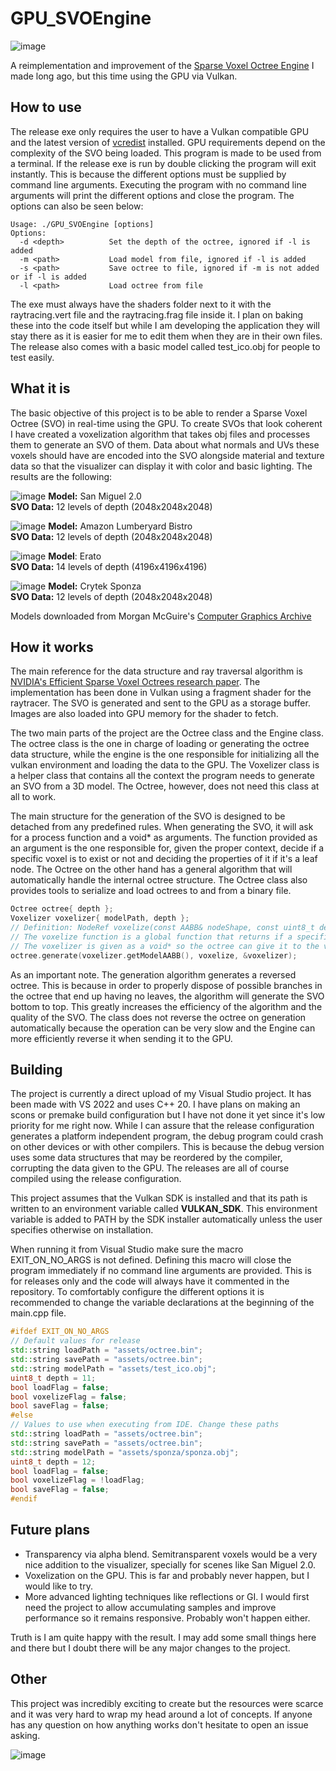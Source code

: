 # GPU_SVOEngine
![image](https://github.com/AsperTheDog/GPU_SVOEngine/assets/45227294/b3308642-a0d2-464b-9fe3-332b17c10002)

A reimplementation and improvement of the [Sparse Voxel Octree Engine](https://github.com/AsperTheDog/SVOEngine) I made long ago, but this time using the GPU via Vulkan.

## How to use
The release exe only requires the user to have a Vulkan compatible GPU and the latest version of [vcredist](https://aka.ms/vs/17/release/vc_redist.x64.exe) installed. GPU requirements depend on the complexity of the SVO being loaded.
This program is made to be used from a terminal. If the release exe is run by double clicking the program will exit instantly. This is because the different options must be supplied by command line arguments. Executing the program with no command line arguments will print the different options and close the program. The options can also be seen below:
```
Usage: ./GPU_SVOEngine [options]
Options:
  -d <depth>          Set the depth of the octree, ignored if -l is added
  -m <path>           Load model from file, ignored if -l is added
  -s <path>           Save octree to file, ignored if -m is not added or if -l is added
  -l <path>           Load octree from file
```
The exe must always have the shaders folder next to it with the raytracing.vert file and the raytracing.frag file inside it. I plan on baking these into the code itself but while I am developing the application they will stay there as it is easier for me to edit them when they are in their own files.
The release also comes with a basic model called test_ico.obj for people to test easily.

## What it is

The basic objective of this project is to be able to render a Sparse Voxel Octree (SVO) in real-time using the GPU. To create SVOs that look coherent I have created a voxelization algorithm that takes obj files and processes them to generate an SVO of them. Data about what normals and UVs these voxels should have are encoded into the SVO alongside material and texture data so that the visualizer can display it with color and basic lighting. The results are the following:

![image](https://github.com/AsperTheDog/GPU_SVOEngine/assets/45227294/f6872af3-20e4-4786-bd6c-1f22bc1402e9)
**Model:** San Miguel 2.0  
**SVO Data:** 12 levels of depth (2048x2048x2048)

![image](https://github.com/AsperTheDog/GPU_SVOEngine/assets/45227294/5dc5f87d-03f8-4bb3-b633-3ccd28127987)
**Model:** Amazon Lumberyard Bistro  
**SVO Data:** 12 levels of depth (2048x2048x2048)

![image](https://github.com/AsperTheDog/GPU_SVOEngine/assets/45227294/800d9f56-4dd3-4113-b7b6-738d42c00eb5)
**Model**: Erato  
**SVO Data:** 14 levels of depth (4196x4196x4196)

![image](https://github.com/AsperTheDog/GPU_SVOEngine/assets/45227294/1f51c7e2-b60d-4a89-9984-36554a208773)
**Model:** Crytek Sponza  
**SVO Data:** 12 levels of depth (2048x2048x2048)

Models downloaded from Morgan McGuire's [Computer Graphics Archive](https://casual-effects.com/data)

## How it works
The main reference for the data structure and ray traversal algorithm is [NVIDIA's Efficient Sparse Voxel Octrees research paper](https://research.nvidia.com/publication/2010-02_efficient-sparse-voxel-octrees). The implementation has been done in Vulkan using a fragment shader for the raytracer. The SVO is generated and sent to the GPU as a storage buffer. Images are also loaded into GPU memory for the shader to fetch.

The two main parts of the project are the Octree class and the Engine class. The octree class is the one in charge of loading or generating the octree data structure, while the engine is the one responsible for initializing all the vulkan environment and loading the data to the GPU.
The Voxelizer class is a helper class that contains all the context the program needs to generate an SVO from a 3D model. The Octree, however, does not need this class at all to work.

The main structure for the generation of the SVO is designed to be detached from any predefined rules. When generating the SVO, it will ask for a process function and a void* as arguments. The function provided as an argument is the one responsible for, given the proper context, decide if a specific voxel is to exist or not and deciding the properties of it if it's a leaf node. The Octree on the other hand has a general algorithm that will automatically handle the internal octree structure. The Octree class also provides tools to serialize and load octrees to and from a binary file.

```cpp
Octree octree{ depth };
Voxelizer voxelizer{ modelPath, depth };
// Definition: NodeRef voxelize(const AABB& nodeShape, const uint8_t depth, const uint8_t maxDepth, void* data)
// The voxelize function is a global function that returns if a specific node exists and its properties
// The voxelizer is given as a void* so the octree can give it to the voxelize function as the argument "data"
octree.generate(voxelizer.getModelAABB(), voxelize, &voxelizer);
```

As an important note. The generation algorithm generates a reversed octree. This is because in order to properly dispose of possible branches in the octree that end up having no leaves, the algorithm will generate the SVO bottom to top. This greatly increases the efficiency of the algorithm and the quality of the SVO. The class does not reverse the octree on generation automatically because the operation can be very slow and the Engine can more efficiently reverse it when sending it to the GPU.

## Building
The project is currently a direct upload of my Visual Studio project. It has been made with VS 2022 and uses C++ 20. I have plans on making an scons or premake build configuration but I have not done it yet since it's low priority for me right now.
While I can assure that the release configuration generates a platform independent program, the debug program could crash on other devices or with other compilers. This is because the debug version uses some data structures that may be reordered by the compiler, corrupting the data given to the GPU. The releases are all of course compiled using the release configuration.

This project assumes that the Vulkan SDK is installed and that its path is written to an environment variable called **VULKAN_SDK**. This environment variable is added to PATH by the SDK installer automatically unless the user specifies otherwise on installation.

When running it from Visual Studio make sure the macro EXIT_ON_NO_ARGS is not defined. Defining this macro will close the program immediately if no command line arguments are provided. This is for releases only and the code will always have it commented in the repository.
To comfortably configure the different options it is recommended to change the variable declarations at the beginning of the main.cpp file.
```cpp
#ifdef EXIT_ON_NO_ARGS
// Default values for release
std::string loadPath = "assets/octree.bin";
std::string savePath = "assets/octree.bin";
std::string modelPath = "assets/test_ico.obj";
uint8_t depth = 11;
bool loadFlag = false;
bool voxelizeFlag = false;
bool saveFlag = false;
#else
// Values to use when executing from IDE. Change these paths
std::string loadPath = "assets/octree.bin";
std::string savePath = "assets/octree.bin";
std::string modelPath = "assets/sponza/sponza.obj";
uint8_t depth = 12;
bool loadFlag = false;
bool voxelizeFlag = !loadFlag;
bool saveFlag = false;
#endif

```

## Future plans
- Transparency via alpha blend. Semitransparent voxels would be a very nice addition to the visualizer, specially for scenes like San Miguel 2.0.
- Voxelization on the GPU. This is far and probably never happen, but I would like to try.
- More advanced lighting techniques like reflections or GI. I would first need the project to allow accumulating samples and improve performance so it remains responsive. Probably won't happen either.

Truth is I am quite happy with the result. I may add some small things here and there but I doubt there will be any major changes to the project.

## Other

This project was incredibly exciting to create but the resources were scarce and it was very hard to wrap my head around a lot of concepts. If anyone has any question on how anything works don't hesitate to open an issue asking.

![image](https://github.com/AsperTheDog/GPU_SVOEngine/assets/45227294/b6294512-c8fb-4858-b4ce-622f23be1171)

